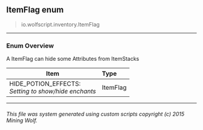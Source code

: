 ## ItemFlag __enum__

>io.wolfscript.inventory.ItemFlag

---

### Enum Overview

A ItemFlag can hide some Attributes from ItemStacks

Item | Type   
--- | :--- 
HIDE_POTION_EFFECTS: <br> _Setting to show/hide enchants_ | ItemFlag



---



###### This file was system generated using custom scripts copyright (c) 2015 Mining Wolf.
	

